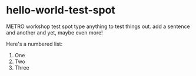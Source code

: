 # hello-world-test-spot
METRO workshop test spot
type anything to test things out. add a sentence
and another
and yet, maybe even more!

Here's a numbered list:
1. One
2. Two
3. Three
